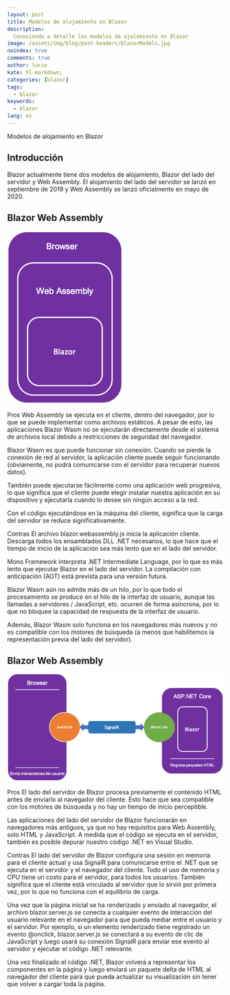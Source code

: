```yaml
---
layout: post
title: Modelos de alojamiento en Blazor
description:
  Conociendo a detalle los modelos de ajolamiento en Blazor
image: /assets/img/blog/post-headers/blazorModels.jpg
noindex: true
comments: true
author: lucio
kate: hl markdown;
categories: [blazor]
tags:
  - blazor
keywords:
  - blazor
lang: es
---
```


Modelos de alojamiento en Blazor

## Introducción

Blazor actualmente tiene dos modelos de alojamiento, Blazor del lado del servidor y Web Assembly. El alojamiento del lado del servidor se lanzó en septiembre de 2019 y Web Assembly se lanzó oficialmente en mayo de 2020.

## Blazor Web Assembly

![image](/assets/img/blog/tutorials/blazor-hosting-models/BlazorWebAssembly.png)

Pros
Web Assembly se ejecuta en el cliente, dentro del navegador, por lo que se puede implementar como archivos estáticos. A pesar de esto, las aplicaciones Blazor Wasm no se ejecutarán directamente desde el sistema de archivos local debido a restricciones de seguridad del navegador.

Blazor Wasm es que puede funcionar sin conexión. Cuando se pierde la conexión de red al servidor, la aplicación cliente puede seguir funcionando (obviamente, no podrá comunicarse con el servidor para recuperar nuevos datos).

También puede ejecutarse fácilmente como una aplicación web progresiva, lo que significa que el cliente puede elegir instalar nuestra aplicación en su dispositivo y ejecutarla cuando lo desee sin ningún acceso a la red.

Con el código ejecutándose en la máquina del cliente, significa que la carga del servidor se reduce significativamente.

Contras
El archivo blazor.webassembly.js inicia la aplicación cliente. Descarga todos los ensamblados DLL .NET necesarios, lo que hace que el tiempo de inicio de la aplicación sea más lento que en el lado del servidor.

Mono Framework interpreta .NET Intermediate Language, por lo que es más lento que ejecutar Blazor en el lado del servidor. La compilación con anticipación (AOT) está prevista para una versión futura.

Blazor Wasm aún no admite más de un hilo, por lo que todo el procesamiento se produce en el hilo de la interfaz de usuario, aunque las llamadas a servidores / JavaScript, etc. ocurren de forma asíncrona, por lo que no bloquee la capacidad de respuesta de la interfaz de usuario.

Además, Blazor Wasm solo funciona en los navegadores más nuevos y no es compatible con los motores de búsqueda (a menos que habilitemos la representación previa del lado del servidor).

## Blazor Web Assembly

![image](/assets/img/blog/tutorials/blazor-hosting-models/BlazorServerSide.png)

Pros
El lado del servidor de Blazor procesa previamente el contenido HTML antes de enviarlo al navegador del cliente. Esto hace que sea compatible con los motores de búsqueda y no hay un tiempo de inicio perceptible.

Las aplicaciones del lado del servidor de Blazor funcionarán en navegadores más antiguos, ya que no hay requisitos para Web Assembly, solo HTML y JavaScript. A medida que el código se ejecuta en el servidor, también es posible depurar nuestro código .NET en Visual Studio.

Contras
El lado del servidor de Blazor configura una sesión en memoria para el cliente actual y usa SignalR para comunicarse entre el .NET que se ejecuta en el servidor y el navegador del cliente. Todo el uso de memoria y CPU tiene un costo para el servidor, para todos los usuarios. También significa que el cliente está vinculado al servidor que lo sirvió por primera vez, por lo que no funciona con el equilibrio de carga.

Una vez que la página inicial se ha renderizado y enviado al navegador, el archivo blazor.server.js se conecta a cualquier evento de interacción del usuario relevante en el navegador para que pueda mediar entre el usuario y el servidor. Por ejemplo, si un elemento renderizado tiene registrado un evento @onclick, blazor.server.js se conectará a su evento de clic de JavaScript y luego usará su conexión SignalR para enviar ese evento al servidor y ejecutar el código .NET relevante.

Una vez finalizado el código .NET, Blazor volverá a representar los componentes en la página y luego enviará un paquete delta de HTML al navegador del cliente para que pueda actualizar su visualización sin tener que volver a cargar toda la página.
